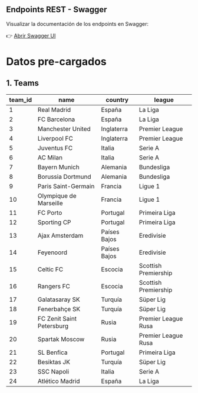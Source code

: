 ## Endpoints REST - Swagger

Visualizar la documentación de los endpoints en Swagger:

👉 [Abrir Swagger UI](http://localhost:8080/swagger-ui/index.html#/)

# Datos pre-cargados

## 1. Teams

| team_id | name                      | country      | league               |
|---------|---------------------------|--------------|----------------------|
| 1       | Real Madrid               | España       | La Liga              |
| 2       | FC Barcelona              | España       | La Liga              |
| 3       | Manchester United         | Inglaterra   | Premier League       |
| 4       | Liverpool FC              | Inglaterra   | Premier League       |
| 5       | Juventus FC               | Italia       | Serie A              |
| 6       | AC Milan                  | Italia       | Serie A              |
| 7       | Bayern Munich             | Alemania     | Bundesliga           |
| 8       | Borussia Dortmund         | Alemania     | Bundesliga           |
| 9       | Paris Saint-Germain       | Francia      | Ligue 1              |
| 10      | Olympique de Marseille    | Francia      | Ligue 1              |
| 11      | FC Porto                  | Portugal     | Primeira Liga        |
| 12      | Sporting CP               | Portugal     | Primeira Liga        |
| 13      | Ajax Amsterdam            | Países Bajos | Eredivisie           |
| 14      | Feyenoord                 | Países Bajos | Eredivisie           |
| 15      | Celtic FC                 | Escocia      | Scottish Premiership |
| 16      | Rangers FC                | Escocia      | Scottish Premiership |
| 17      | Galatasaray SK            | Turquía      | Süper Lig            |
| 18      | Fenerbahçe SK             | Turquía      | Süper Lig            |
| 19      | FC Zenit Saint Petersburg | Rusia        | Premier League Rusa  |
| 20      | Spartak Moscow            | Rusia        | Premier League Rusa  |
| 21      | SL Benfica                | Portugal     | Primeira Liga        |
| 22      | Besiktas JK               | Turquía      | Süper Lig            |
| 23      | SSC Napoli                | Italia       | Serie A              |
| 24      | Atlético Madrid           | España       | La Liga              |